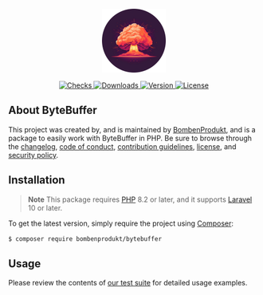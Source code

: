 <p align="center">
    <a href="https://bombenprodukt.com" target="_blank">
        <img src="https://raw.githubusercontent.com/BombenProdukt/assets/main/logo-text.svg" width="128" alt="BombenProdukt Logo" />
    </a>
</p>

<p align="center">
    <a href="https://github.com/BombenProdukt/bytebuffer/actions">
        <img src="https://badge.sh/github/check-runs/BombenProdukt/bytebuffer" alt="Checks" />
    </a>
    <a href="https://packagist.org/packages/bombenprodukt/bytebuffer">
        <img src="https://badge.sh/packagist/downloads/BombenProdukt/bytebuffer" alt="Downloads" />
    </a>
    <a href="https://packagist.org/packages/bombenprodukt/bytebuffer">
        <img src="https://badge.sh/packagist/version/BombenProdukt/bytebuffer" alt="Version" />
    </a>
    <a href="https://packagist.org/packages/bombenprodukt/bytebuffer">
        <img src="https://badge.sh/packagist/license/BombenProdukt/bytebuffer" alt="License" />
    </a>
</p>

## About ByteBuffer

This project was created by, and is maintained by [BombenProdukt](https://github.com/BombenProdukt), and is a package to easily work with ByteBuffer in PHP. Be sure to browse through the [changelog](CHANGELOG.md), [code of conduct](.github/CODE_OF_CONDUCT.md), [contribution guidelines](.github/CONTRIBUTING.md), [license](LICENSE), and [security policy](.github/SECURITY.md).

## Installation

> **Note**
> This package requires [PHP](https://www.php.net/) 8.2 or later, and it supports [Laravel](https://laravel.com/) 10 or later.

To get the latest version, simply require the project using [Composer](https://getcomposer.org/):

```bash
$ composer require bombenprodukt/bytebuffer
```

## Usage

Please review the contents of [our test suite](/tests) for detailed usage examples.
